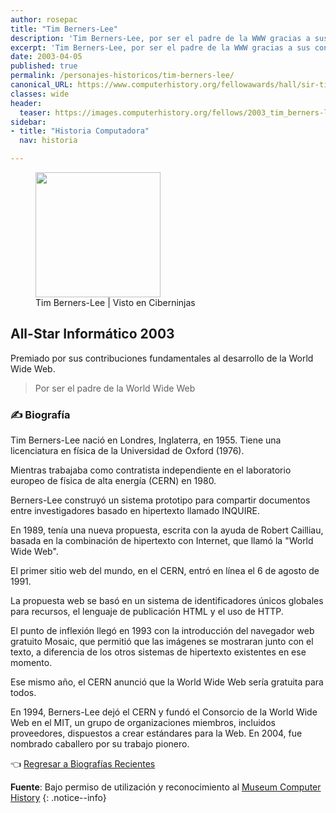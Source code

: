 ```yaml
---
author: rosepac
title: "Tim Berners-Lee"
description: 'Tim Berners-Lee, por ser el padre de la WWW gracias a sus contribuciones en su desarrollo.'
excerpt: 'Tim Berners-Lee, por ser el padre de la WWW gracias a sus contribuciones en su desarrollo.'
date: 2003-04-05
published: true
permalink: /personajes-historicos/tim-berners-lee/
canonical_URL: https://www.computerhistory.org/fellowawards/hall/sir-tim-berners-lee/
classes: wide
header:
  teaser: https://images.computerhistory.org/fellows/2003_tim_berners-lee.jpg
sidebar:
- title: "Historia Computadora"
  nav: historia

---
```


<figure>
    <a href="https://images.computerhistory.org/fellows/2003_tim_berners-lee.jpg" class="image-popup"><img src="https://images.computerhistory.org/fellows/2003_tim_berners-lee.jpg" width="200px" high="250px"></a>
    <figcaption>Tim Berners-Lee | Visto en Ciberninjas</figcaption>
</figure>

## All-Star Informático 2003

Premiado por sus contribuciones fundamentales al desarrollo de la World Wide Web.

> Por ser el padre de la World Wide Web

### ✍ Biografía

Tim Berners-Lee nació en Londres, Inglaterra, en 1955. Tiene una licenciatura en física de la Universidad de Oxford (1976).

Mientras trabajaba como contratista independiente en el laboratorio europeo de física de alta energía (CERN) en 1980.

Berners-Lee construyó un sistema prototipo para compartir documentos entre investigadores basado en hipertexto llamado INQUIRE.

En 1989, tenía una nueva propuesta, escrita con la ayuda de Robert Cailliau, basada en la combinación de hipertexto con Internet, que llamó la "World Wide Web".

El primer sitio web del mundo, en el CERN, entró en línea el 6 de agosto de 1991.

La propuesta web se basó en un sistema de identificadores únicos globales para recursos, el lenguaje de publicación HTML y el uso de HTTP.

El punto de inflexión llegó en 1993 con la introducción del navegador web gratuito Mosaic, que permitió que las imágenes se mostraran junto con el texto, a diferencia de los otros sistemas de hipertexto existentes en ese momento.

Ese mismo año, el CERN anunció que la World Wide Web sería gratuita para todos.

En 1994, Berners-Lee dejó el CERN y fundó el Consorcio de la World Wide Web en el MIT, un grupo de organizaciones miembros, incluidos proveedores, dispuestos a crear estándares para la Web. En 2004, fue nombrado caballero por su trabajo pionero.

👈 [Regresar a Biografías Recientes](/personajes-historicos/#-biografías-agregadas-más-recientes-)

**Fuente**: Bajo permiso de utilización y reconocimiento al [Museum Computer History](https://www.computerhistory.org/ "Página web el Museo de la Historia de las Computadoras") 
{: .notice--info}